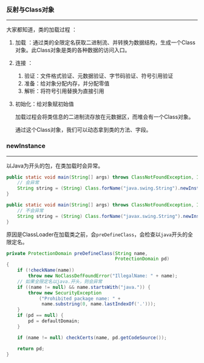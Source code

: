 ### 反射与Class对象

---

大家都知道，类的加载过程 ：

1. 加载 ：通过类的全限定名获取二进制流、并转换为数据结构，生成一个Class对象。此Class对象是类的各种数据的访问入口。

2. 连接 ：

   1. 验证：文件格式验证、元数据验证、字节码验证、符号引用验证
   2. 准备：给对象分配内存，并分配零值
   3. 解析：将符号引用替换为直接引用

3. 初始化：给对象赋初始值

   加载过程会将类信息的二进制流存放在元数据区，而堆会有一个Class对象。

   通过这个Class对象，我们可以动态拿到类的方法、字段。

   

### newInstance

---

以Java为开头的包，在类加载时会异常。

```java
public static void main(String[] args) throws ClassNotFoundException, InstantiationException, IllegalAccessException {
    // 会异常
    String string = (String) Class.forName("java.swing.String").newInstance();
}
```

```java
public static void main(String[] args) throws ClassNotFoundException, InstantiationException, IllegalAccessException {
    // 不会异常
    String string = (String) Class.forName("javax.swing.String").newInstance();
}
```

原因是ClassLoader在加载类之前，会`preDefineClass`，会检查以`java`开头的全限定名。

```java
private ProtectionDomain preDefineClass(String name,
                                        ProtectionDomain pd)
{
    if (!checkName(name))
        throw new NoClassDefFoundError("IllegalName: " + name);
	// 如果全限定名以java.开头，则会异常
    if ((name != null) && name.startsWith("java.")) {
        throw new SecurityException
            ("Prohibited package name: " +
             name.substring(0, name.lastIndexOf('.')));
    }
    if (pd == null) {
        pd = defaultDomain;
    }

    if (name != null) checkCerts(name, pd.getCodeSource());

    return pd;
}
```












